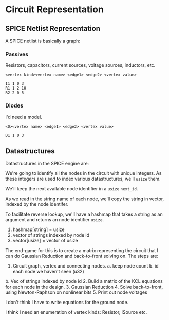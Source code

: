 # Circuit Representation

## SPICE Netlist Representation
A SPICE netlist is basically a graph:

### Passives
Resistors, capacitors, current sources, voltage sources, inductors, etc.

    <vertex kind><vertex name> <edge1> <edge2> <vertex value>

    I1 1 0 3
    R1 1 2 10
    R2 2 0 5


### Diodes
I'd need a model.

    <D><vertex name> <edge1> <edge2> <vertex value>

    D1 1 0 3


## Datastructures

Datastructures in the SPICE engine are:

We're going to identify all the nodes in the circuit with unique integers. As
these integers are used to index various datastructures, we'll `usize` them.

We'll keep the next available node identifier in a `usize` `next_id`.

As we read in the string name of each node, we'll copy the string in vector,
indexed by the node identifer.

To facilitate reverse lookup, we'll have a hashmap that takes a string as
an argument and returns an node identifier `usize`.

1. hashmap[string] = usize
2. vector of strings indexed by node id
3. vector[usize] = vector of usize

The end-game for this is to create a matrix representing the circuit that I can
do Gaussian Reduction and back-to-front solving on. The steps are:


1. Circuit graph, vertex and connecting nodes.
  a. keep node count
  b. id each node we haven't seen (u32)
  
  b. Vec of strings indexed by node id
2. Build a matrix of the KCL equations for each node in the design.
3. Gaussian Reduction
4. Solve back-to-front, using Newton-Raphson on nonlinear bits
5. Print out node voltages

I don't think I have to write equations for the ground node.

I think I need an enumeration of vertex kinds: Resistor, ISource etc.



